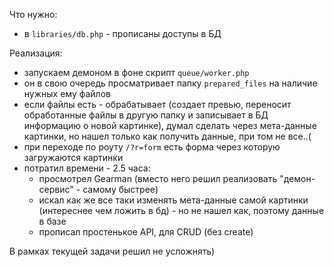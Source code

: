 Что нужно:
- в `libraries/db.php` - прописаны доступы в БД

Реализация:
- запускаем демоном в фоне скрипт `queue/worker.php`
- он в свою очередь просматривает папку `prepared_files` на наличие нужных ему файлов
- если файлы есть - обрабатывает (создает превью, переносит обработанные файлы в другую папку и записывает в БД информацию о новой картинке), думал сделать через мета-данные картинки, но нашел только как получить данные, при том не все..(
- при переходе по роуту `/?r=form` есть форма через которую загружаются картинки
- потратил времени - 2.5 часа:
    - просмотрел Gearman (вместо него решил реализовать "демон-сервис" - самому быстрее)
    - искал как же все таки изменять мета-данные самой картинки (интереснее чем ложить в бд) - но не нашел как, поэтому данные в базе
    - прописал простенькое API, для CRUD (без create)

В рамках текущей задачи решил не усложнять)

